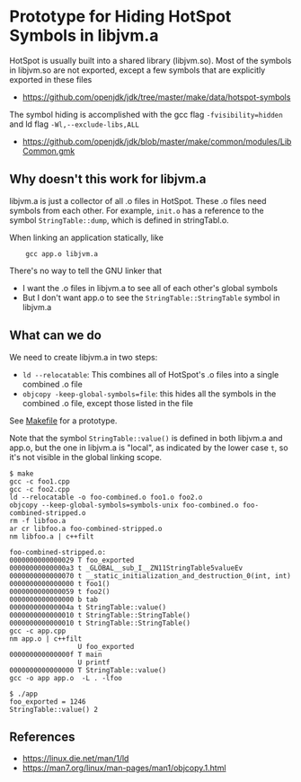 # Prototype for Hiding HotSpot Symbols in libjvm.a

HotSpot is usually built into a shared library (libjvm.so). Most of the symbols in libjvm.so are not exported, except a few symbols that are explicitly exported in these files

- https://github.com/openjdk/jdk/tree/master/make/data/hotspot-symbols

The symbol hiding is accomplished with the gcc flag `-fvisibility=hidden`  and ld flag `-Wl,--exclude-libs,ALL`

- https://github.com/openjdk/jdk/blob/master/make/common/modules/LibCommon.gmk

## Why doesn't this work for libjvm.a

libjvm.a is just a collector of all .o files in HotSpot. These .o files need symbols from each other.
For example, `init.o` has a reference to the symbol `StringTable::dump`, which is defined in stringTabl.o.

When linking an application statically, like

```
    gcc app.o libjvm.a
```

There's no way to tell the GNU linker that

- I want the .o files in libjvm.a to see all of each other's global symbols
- But I don't want app.o to see the `StringTable::StringTable` symbol in libjvm.a


## What can we do

We need to create libjvm.a in two steps:

- `ld --relocatable`: This combines all of HotSpot's .o files into a single combined .o file
- `objcopy -keep-global-symbols=file`: this hides all the symbols in the combined .o file, except those listed in the file


See [Makefile](Makefile) for a prototype.

Note that the symbol `StringTable::value()` is defined in both libjvm.a and app.o, but the one in 
libjvm.a is "local", as indicated by the lower case `t`, so it's not visible in the global linking scope.


```
$ make
gcc -c foo1.cpp
gcc -c foo2.cpp
ld --relocatable -o foo-combined.o foo1.o foo2.o
objcopy --keep-global-symbols=symbols-unix foo-combined.o foo-combined-stripped.o
rm -f libfoo.a
ar cr libfoo.a foo-combined-stripped.o
nm libfoo.a | c++filt

foo-combined-stripped.o:
0000000000000029 T foo_exported
00000000000000a3 t _GLOBAL__sub_I__ZN11StringTable5valueEv
0000000000000070 t __static_initialization_and_destruction_0(int, int)
0000000000000000 t foo1()
0000000000000059 t foo2()
0000000000000000 b tab
000000000000004a t StringTable::value()
0000000000000010 t StringTable::StringTable()
0000000000000010 t StringTable::StringTable()
gcc -c app.cpp
nm app.o | c++filt
                 U foo_exported
000000000000000f T main
                 U printf
0000000000000000 T StringTable::value()
gcc -o app app.o  -L . -lfoo

$ ./app
foo_exported = 1246
StringTable::value() 2
```

## References

- https://linux.die.net/man/1/ld
- https://man7.org/linux/man-pages/man1/objcopy.1.html

